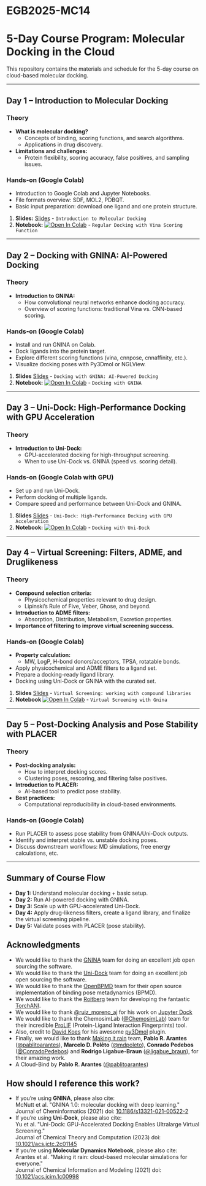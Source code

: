 # EGB2025-MC14

# 5-Day Course Program: Molecular Docking in the Cloud

This repository contains the materials and schedule for the 5-day course on cloud-based molecular docking.

---

## Day 1 – Introduction to Molecular Docking

### Theory
- **What is molecular docking?**
  - Concepts of binding, scoring functions, and search algorithms.
  - Applications in drug discovery.
- **Limitations and challenges:**
  - Protein flexibility, scoring accuracy, false positives, and sampling issues.

### Hands-on (Google Colab)
- Introduction to Google Colab and Jupyter Notebooks.
- File formats overview: SDF, MOL2, PDBQT.
- Basic input preparation: download one ligand and one protein structure.

1) **Slides:** [Slides](https://github.com/pablo-arantes/EGB2025-MC14/raw/main/EGB%20MC14%20-%20Aula%201.pdf)  - `Introduction to Molecular Docking`
2) **Notebook:** [![Open In Colab](https://colab.research.google.com/assets/colab-badge.svg)](https://colab.research.google.com/github/pablo-arantes/EGB2025-MC14/blob/main/Regular_Docking_EGB.ipynb)  - `Regular Docking with Vina Scoring Function`
---

## Day 2 – Docking with GNINA: AI-Powered Docking

### Theory
- **Introduction to GNINA:**
  - How convolutional neural networks enhance docking accuracy.
  - Overview of scoring functions: traditional Vina vs. CNN-based scoring.

### Hands-on (Google Colab)
- Install and run GNINA on Colab.
- Dock ligands into the protein target.
- Explore different scoring functions (vina, cnnpose, cnnaffinity, etc.).
- Visualize docking poses with Py3Dmol or NGLView.

1) **Slides** [Slides](https://github.com/pablo-arantes/EGB2025-MC14/raw/main/EGB_MC14_Aula_2_GNINA.pdf)  - `Docking with GNINA: AI-Powered Docking`
2) **Notebook:** [![Open In Colab](https://colab.research.google.com/assets/colab-badge.svg)](https://colab.research.google.com/github/pablo-arantes/EGB2025-MC14/blob/main/GNINA_EGB_Aula2.ipynb)  - `Docking with GNINA`
---

## Day 3 – Uni-Dock: High-Performance Docking with GPU Acceleration

### Theory
- **Introduction to Uni-Dock:**
  - GPU-accelerated docking for high-throughput screening.
  - When to use Uni-Dock vs. GNINA (speed vs. scoring detail).

### Hands-on (Google Colab with GPU)
- Set up and run Uni-Dock.
- Perform docking of multiple ligands.
- Compare speed and performance between Uni-Dock and GNINA.

1) **Slides** [Slides](https://github.com/pablo-arantes/EGB2025-MC14/raw/main/EGB_MC14_Aula3.pdf)  - `Uni-Dock: High-Performance Docking with GPU Acceleration`
2) **Notebook:** [![Open In Colab](https://colab.research.google.com/assets/colab-badge.svg)](https://colab.research.google.com/github/pablo-arantes/EGB2025-MC14/blob/main/Uni_Dock_EGB.ipynb)  - `Docking with Uni-Dock`

---

## Day 4 – Virtual Screening: Filters, ADME, and Druglikeness

### Theory
- **Compound selection criteria:**
  - Physicochemical properties relevant to drug design.
  - Lipinski’s Rule of Five, Veber, Ghose, and beyond.
- **Introduction to ADME filters:**
  - Absorption, Distribution, Metabolism, Excretion properties.
- **Importance of filtering to improve virtual screening success.**

### Hands-on (Google Colab)
- **Property calculation:**
  - MW, LogP, H-bond donors/acceptors, TPSA, rotatable bonds.
- Apply physicochemical and ADME filters to a ligand set.
- Prepare a docking-ready ligand library.
- Docking using Uni-Dock or GNINA with the curated set.

1) **Slides** [Slides](https://github.com/pablo-arantes/EGB2025-MC14/blob/main/EGB_MC14_Aula_4_Virtual_Screening.pdf)  - `Virtual Screening: working with compound libraries`
2) **Notebook** [![Open In Colab](https://colab.research.google.com/assets/colab-badge.svg)](https://github.com/pablo-arantes/EGB2025-MC14/blob/main/EGB_Virtual_Screening_Aula4.ipynb)  - `Virtual Screening with Gnina`

---

## Day 5 – Post-Docking Analysis and Pose Stability with PLACER

### Theory
- **Post-docking analysis:**
  - How to interpret docking scores.
  - Clustering poses, rescoring, and filtering false positives.
- **Introduction to PLACER:**
  - AI-based tool to predict pose stability.
- **Best practices:**
  - Computational reproducibility in cloud-based environments.

### Hands-on (Google Colab)
- Run PLACER to assess pose stability from GNINA/Uni-Dock outputs.
- Identify and interpret stable vs. unstable docking poses.
- Discuss downstream workflows: MD simulations, free energy calculations, etc.

---

## Summary of Course Flow
- **Day 1:** Understand molecular docking + basic setup.
- **Day 2:** Run AI-powered docking with GNINA.
- **Day 3:** Scale up with GPU-accelerated Uni-Dock.
- **Day 4:** Apply drug-likeness filters, create a ligand library, and finalize the virtual screening pipeline.
- **Day 5:** Validate poses with PLACER (pose stability).

## Acknowledgments
- We would like to thank the [GNINA](https://github.com/gnina/gnina) team for doing an excellent job open sourcing the software.
- We would like to thank the [Uni-Dock](https://github.com/dptech-corp/Uni-Dock) team for doing an excellent job open sourcing the software.
- We would like to thank the [OpenBPMD](https://github.com/Gervasiolab/OpenBPMD) team for their open source implementation of binding pose metadynamics (BPMD).
- We would like to thank the [Roitberg](https://roitberg.chem.ufl.edu/) team for developing the fantastic [TorchANI](https://github.com/aiqm/torchani).
- We would like to thank [@ruiz_moreno_aj](https://twitter.com/ruiz_moreno_aj) for his work on [Jupyter Dock](https://github.com/AngelRuizMoreno/Jupyter_Dock) 
- We would like to thank the ChemosimLab ([@ChemosimLab](https://twitter.com/ChemosimLab)) team for their incredible [ProLIF](https://prolif.readthedocs.io/en/latest/index.html#) (Protein-Ligand Interaction Fingerprints) tool.
- Also, credit to [David Koes](https://github.com/dkoes) for his awesome [py3Dmol](https://3dmol.csb.pitt.edu/) plugin.
- Finally, we would like to thank [Making it rain](https://github.com/pablo-arantes/making-it-rain) team, **Pablo R. Arantes** ([@pablitoarantes](https://twitter.com/pablitoarantes)), **Marcelo D. Polêto** ([@mdpoleto](https://twitter.com/mdpoleto)), **Conrado Pedebos** ([@ConradoPedebos](https://twitter.com/ConradoPedebos)) and **Rodrigo Ligabue-Braun** ([@ligabue_braun](https://twitter.com/ligabue_braun)), for their amazing work.
- A Cloud-Bind by **Pablo R. Arantes** ([@pablitoarantes](https://twitter.com/pablitoarantes))

## How should I reference this work?
- If you’re using **GNINA**, please also cite: <br />
  McNutt et al. "GNINA 1.0: molecular docking with deep learning." <br />
  Journal of Cheminformatics (2021) doi: [10.1186/s13321-021-00522-2](https://doi.org/10.1186/s13321-021-00522-2)
- If you’re using **Uni-Dock**, please also cite: <br />
  Yu et al. "Uni-Dock: GPU-Accelerated Docking Enables Ultralarge Virtual Screening." <br />
  Journal of Chemical Theory and Computation (2023) doi: [10.1021/acs.jctc.2c01145](https://doi.org/10.1021/acs.jctc.2c01145)
- If you’re using **Molecular Dynamics Notebook**, please also cite: <br />
  Arantes et al. "Making it rain: cloud-based molecular simulations for everyone." <br />
  Journal of Chemical Information and Modeling (2021) doi: [10.1021/acs.jcim.1c00998](https://doi.org/10.1021/acs.jcim.1c00998)
